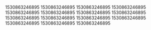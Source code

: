 1530863246895
1530863246895
1530863246895
1530863246895
1530863246895
1530863246895
1530863246895
1530863246895
1530863246895
1530863246895
1530863246895
1530863246895
1530863246895
1530863246895
1530863246895